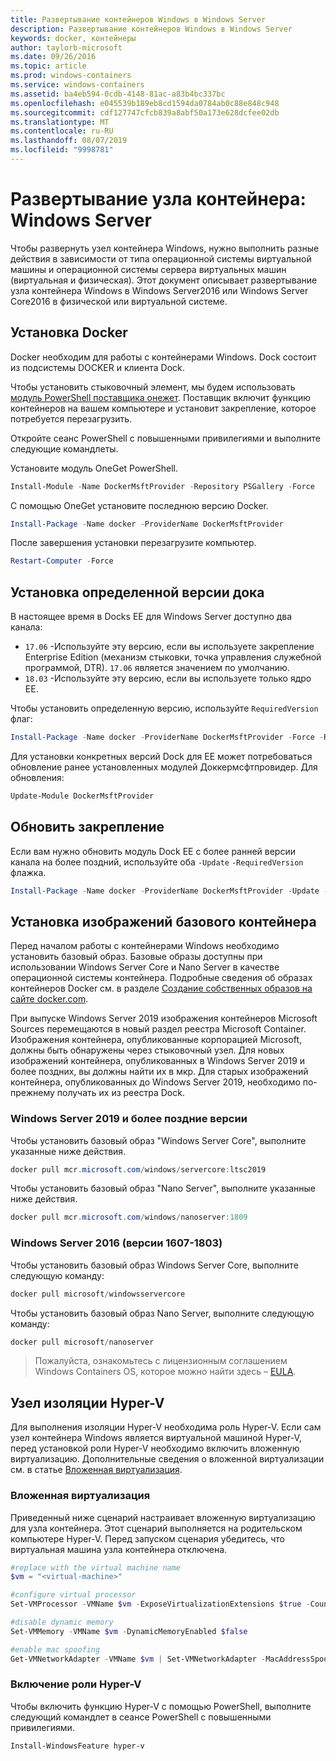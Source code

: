 ```yaml
---
title: Развертывание контейнеров Windows в Windows Server
description: Развертывание контейнеров Windows в Windows Server
keywords: docker, контейнеры
author: taylorb-microsoft
ms.date: 09/26/2016
ms.topic: article
ms.prod: windows-containers
ms.service: windows-containers
ms.assetid: ba4eb594-0cdb-4148-81ac-a83b4bc337bc
ms.openlocfilehash: e045539b189eb8cd1594da0784ab0c88e848c948
ms.sourcegitcommit: cdf127747cfcb839a8abf50a173e628dcfee02db
ms.translationtype: MT
ms.contentlocale: ru-RU
ms.lasthandoff: 08/07/2019
ms.locfileid: "9998781"
---
```

# <a name="container-host-deployment-windows-server"></a>Развертывание узла контейнера: Windows Server

Чтобы развернуть узел контейнера Windows, нужно выполнить разные действия в зависимости от типа операционной системы виртуальной машины и операционной системы сервера виртуальных машин (виртуальная и физическая). Этот документ описывает развертывание узла контейнера Windows в Windows Server2016 или Windows Server Core2016 в физической или виртуальной системе.

## <a name="install-docker"></a>Установка Docker

Docker необходим для работы с контейнерами Windows. Dock состоит из подсистемы DOCKER и клиента Dock.

Чтобы установить стыковочный элемент, мы будем использовать [модуль PowerShell поставщика онежет](https://github.com/OneGet/MicrosoftDockerProvider). Поставщик включит функцию контейнеров на вашем компьютере и установит закрепление, которое потребуется перезагрузить.

Откройте сеанс PowerShell с повышенными привилегиями и выполните следующие командлеты.

Установите модуль OneGet PowerShell.

```PowerShell
Install-Module -Name DockerMsftProvider -Repository PSGallery -Force
```

С помощью OneGet установите последнюю версию Docker.

```PowerShell
Install-Package -Name docker -ProviderName DockerMsftProvider
```

После завершения установки перезагрузите компьютер.

```PowerShell
Restart-Computer -Force
```

## <a name="install-a-specific-version-of-docker"></a>Установка определенной версии дока

В настоящее время в Docks EE для Windows Server доступно два канала:

* `17.06` -Используйте эту версию, если вы используете закрепление Enterprise Edition (механизм стыковки, точка управления служебной программой, DTR). `17.06` является значением по умолчанию.
* `18.03` -Используйте эту версию, если вы используете только ядро EE.

Чтобы установить определенную версию, используйте `RequiredVersion` флаг:

```PowerShell
Install-Package -Name docker -ProviderName DockerMsftProvider -Force -RequiredVersion 18.03
```

Для установки конкретных версий Dock для EE может потребоваться обновление ранее установленных модулей Доккермсфтпровидер. Для обновления:

```PowerShell
Update-Module DockerMsftProvider
```

## <a name="update-docker"></a>Обновить закрепление

Если вам нужно обновить модуль Dock EE с более ранней версии канала на более поздний, используйте оба `-Update` `-RequiredVersion` флажка.

```PowerShell
Install-Package -Name docker -ProviderName DockerMsftProvider -Update -Force -RequiredVersion 18.03
```

## <a name="install-base-container-images"></a>Установка изображений базового контейнера

Перед началом работы с контейнерами Windows необходимо установить базовый образ. Базовые образы доступны при использовании Windows Server Core и Nano Server в качестве операционной системы контейнера. Подробные сведения об образах контейнеров Docker см. в разделе [Создание собственных образов на сайте docker.com](https://docs.docker.com/engine/tutorials/dockerimages/).

При выпуске Windows Server 2019 изображения контейнеров Microsoft Sources перемещаются в новый раздел реестра Microsoft Container. Изображения контейнера, опубликованные корпорацией Microsoft, должны быть обнаружены через стыковочный узел. Для новых изображений контейнера, опубликованных в Windows Server 2019 и более поздних, вы должны найти их в мкр. Для старых изображений контейнера, опубликованных до Windows Server 2019, необходимо по-прежнему получать их из реестра Dock.

### <a name="windows-server-2019-and-newer"></a>Windows Server 2019 и более поздние версии

Чтобы установить базовый образ "Windows Server Core", выполните указанные ниже действия.

```PowerShell
docker pull mcr.microsoft.com/windows/servercore:ltsc2019
```

Чтобы установить базовый образ "Nano Server", выполните указанные ниже действия.

```PowerShell
docker pull mcr.microsoft.com/windows/nanoserver:1809
```

### <a name="windows-server-2016-versions-1607-1803"></a>Windows Server 2016 (версии 1607-1803)

Чтобы установить базовый образ Windows Server Core, выполните следующую команду:

```PowerShell
docker pull microsoft/windowsservercore
```

Чтобы установить базовый образ Nano Server, выполните следующую команду:

```PowerShell
docker pull microsoft/nanoserver
```

> Пожалуйста, ознакомьтесь с лицензионным соглашением Windows Containers OS, которое можно найти здесь – [EULA](../images-eula.md).

## <a name="hyper-v-isolation-host"></a>Узел изоляции Hyper-V

Для выполнения изоляции Hyper-V необходима роль Hyper-V. Если сам узел контейнера Windows является виртуальной машиной Hyper-V, перед установкой роли Hyper-V необходимо включить вложенную виртуализацию. Дополнительные сведения о вложенной виртуализации см. в статье [Вложенная виртуализация](https://docs.microsoft.com/virtualization/hyper-v-on-windows/user-guide/nested-virtualization).

### <a name="nested-virtualization"></a>Вложенная виртуализация

Приведенный ниже сценарий настраивает вложенную виртуализацию для узла контейнера. Этот сценарий выполняется на родительском компьютере Hyper-V. Перед запуском сценария убедитесь, что виртуальная машина узла контейнера отключена.

```PowerShell
#replace with the virtual machine name
$vm = "<virtual-machine>"

#configure virtual processor
Set-VMProcessor -VMName $vm -ExposeVirtualizationExtensions $true -Count 2

#disable dynamic memory
Set-VMMemory -VMName $vm -DynamicMemoryEnabled $false

#enable mac spoofing
Get-VMNetworkAdapter -VMName $vm | Set-VMNetworkAdapter -MacAddressSpoofing On
```

### <a name="enable-the-hyper-v-role"></a>Включение роли Hyper-V

Чтобы включить функцию Hyper-V с помощью PowerShell, выполните следующий командлет в сеансе PowerShell с повышенными привилегиями.

```PowerShell
Install-WindowsFeature hyper-v
```
